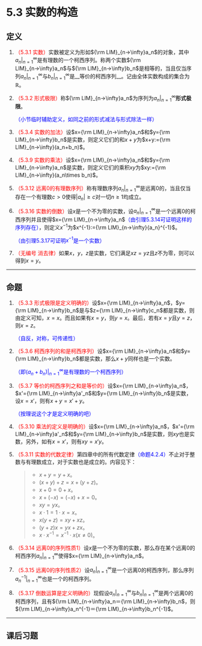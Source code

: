 # 5.3 实数的构造

## 定义

1. <font color=red>（5.3.1 实数）</font>实数被定义为形如${\rm LIM}_{n→\infty}a_n$的对象，其中$a_n|^\infty_{n=1}$是有理数的一个柯西序列。称两个实数${\rm LIM}_{n→\infty}a_n$与${\rm LIM}_{n→\infty}b_n$是相等的，当且仅当序列$a_n|^\infty_{n=1}$与$b_n|^\infty_{n=1}$是__等价的柯西序列__。记由全体实数构成的集合为$\mathbb R$。

2. <font color=red>（5.3.2 形式极限）</font>称${\rm LIM}_{n→\infty}a_n$为序列为$a_n|^\infty_{n=1}$__形式极限__。

   <font color=blue>（小节临时辅助定义，如同之前的形式减法与形式除法一样）</font>

3. <font color=red>（5.3.4 实数的加法）</font>设$x={\rm LIM}_{n→\infty}a_n$和$y={\rm LIM}_{n→\infty}b_n$是实数，则定义它们的和$x+y$为$x+y:={\rm LIM}_{n→\infty}(a_n+b_n)$。

4. <font color=red>（5.3.9 实数的乘法）</font>设$x={\rm LIM}_{n→\infty}a_n$和$y={\rm LIM}_{n→\infty}a_n$是实数，则定义它们的乘积$xy$为$xy:={\rm LIM}_{n→\infty}(a_n\times b_n)$。

5. <font color=red>（5.3.12 远离$0$的有理数序列）</font>称有理数序列$a_n|^\infty_{n=1}$是远离$0$的，当且仅当存在一个有理数$c>0$使得$|a_n|≥c$对一切$n≥1$均成立。

6. <font color=red>（5.3.16 实数的倒数）</font>设$x$是一个不为零的实数，设$a_n|^\infty_{n=1}$是一个远离$0$的柯西序列并且使得$x={\rm LIM}_{n→\infty}a_n$<font color=blue>（由引理5.3.14可证明这样的序列存在）</font>，则定义$x^{-1}$为$x^{-1}:={\rm LIM}_{n→\infty}{a_n}^{-1}$。

   <font color=blue>（由引理5.3.17可证明$x^{-1}$是一个实数）</font>

7. <font color=red>（无编号 消去律）</font>如果$x$，$y$，$z$是实数，它们满足$xz=yz$且$z$不为零，则可以得到$x=y$。

---

## 命题

1. <font color=red>（5.3.3 形式极限是定义明确的）</font>设$x={\rm LIM}_{n→\infty}a_n$，$y={\rm LIM}_{n→\infty}b_n$是与$z={\rm LIM}_{n→\infty}c_n$都是实数，则由定义可知，$x=x$。而且如果有$x=y$，则$y=x$。最后，若有$x=y$且$y=z$，则$x=z$。

   <font color=blue>（自反，对称，可传递性）</font>

2. <font color=red>（5.3.6 柯西序列的和是柯西序列）</font>设$x={\rm LIM}_{n→\infty}a_n$和$y={\rm LIM}_{n→\infty}b_n$都是实数，那么$x+y$同样也是一个实数。

   <font color=blue>（即$(a_n+b_n)|^\infty_{n=1}$是有理数的一个柯西序列）</font>

3. <font color=red>（5.3.7 等价的柯西序列之和是等价的）</font>设$x={\rm LIM}_{n→\infty}a_n$，$x'={\rm LIM}_{n→\infty}a'_n$和$y={\rm LIM}_{n→\infty}b_n$是实数，设$x=x'$，则有$x+y=x'+y$。

   <font color=blue>（按理说这个才是定义明确的吧）</font>

4. <font color=red>（5.3.10 乘法的定义是明确的）</font>设$x={\rm LIM}_{n→\infty}a_n$，$x'={\rm LIM}_{n→\infty}a'_n$和$y={\rm LIM}_{n→\infty}b_n$是实数，则$xy$也是实数，另外，如有$x=x'$，则有$xy=x'y$。

5. <font color=red>（5.3.11 实数的代数定律）</font>第四章中的所有代数定律<font color=blue>（命题4.2.4）</font>不止对于整数与有理数成立，对于实数也是成立的。内容见下：

   > * $x+y=y+x$。
   > * $(x+y)+z=x+(y+z)$。
   > * $x+0=0+x$。
   > * $x+(-x)=(-x)+x=0$。
   > * $xy=yx$。
   > * $x\cdot1=1\cdot x=x$。
   > * $x(y+z)=xy+xz$。
   > * $(y+z)x=yx+zx$。
   > * $x\cdot x^{-1}=x^{-1}\cdot x(x\ne0)$。

6. <font color=red>（5.3.14 远离$0$的序列性质1）</font>设$x$是一个不为零的实数，那么存在某个远离$0$的柯西序列$a_n|^\infty_{n=1}$使得$x={\rm LIM}_{n→\infty}a_n$。

7. <font color=red>（5.3.15 远离$0$的序列性质2）</font>设$a_n|^\infty_{n=1}$是一个远离$0$的柯西序列，那么序列$a_n^{-1}|^\infty_{n=1}$也是一个的柯西序列。

8. <font color=red>（5.3.17 倒数运算是定义明确的）</font>现假设$a_n|^\infty_{n=1}$与$b_n|^\infty_{n=1}$是两个远离$0$的柯西序列，且有${\rm LIM}_{n→\infty}a_n＝{\rm LIM}_{n→\infty}b_n$，则${\rm LIM}_{n→\infty}a_n^{-1}＝{\rm LIM}_{n→\infty}b_n^{-1}$。

---

## 课后习题